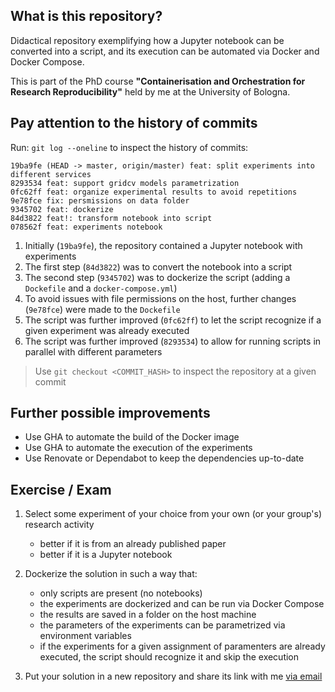 ## What is this repository?

Didactical repository exemplifying how a Jupyter notebook can be converted into a script, 
and its execution can be automated via Docker and Docker Compose.

This is part of the PhD course __"Containerisation and Orchestration for Research Reproducibility"__ 
held by me at the University of Bologna.

## Pay attention to the history of commits

Run: `git log --oneline` to inspect the history of commits:

```plaintext
19ba9fe (HEAD -> master, origin/master) feat: split experiments into different services
8293534 feat: support gridcv models parametrization
0fc62ff feat: organize experimental results to avoid repetitions
9e78fce fix: persmissions on data folder
9345702 feat: dockerize
84d3822 feat!: transform notebook into script
078562f feat: experiments notebook
```

1. Initially (`19ba9fe`), the repository contained a Jupyter notebook with experiments
2. The first step (`84d3822`) was to convert the notebook into a script
3. The second step (`9345702`) was to dockerize the script (adding a `Dockefile` and a `docker-compose.yml`)
4. To avoid issues with file permissions on the host, further changes (`9e78fce`) were made to the `Dockefile`
5. The script was further improved (`0fc62ff`) to let the script recognize if a given experiment was already executed
6. The script was further improved (`8293534`) to allow for running scripts in parallel with different parameters

> Use `git checkout <COMMIT_HASH>` to inspect the repository at a given commit

## Further possible improvements

+ Use GHA to automate the build of the Docker image
+ Use GHA to automate the execution of the experiments
+ Use Renovate or Dependabot to keep the dependencies up-to-date

## Exercise / Exam

1. Select some experiment of your choice from your own (or your group's) research activity
    + better if it is from an already published paper
    + better if it is a Jupyter notebook

2. Dockerize the solution in such a way that:
    + only scripts are present (no notebooks)
    + the experiments are dockerized and can be run via Docker Compose
    + the results are saved in a folder on the host machine
    + the parameters of the experiments can be parametrized via environment variables
    + if the experiments for a given assignment of paramenters are already executed, 
    the script should recognize it and skip the execution

3. Put your solution in a new repository and share its link with me [via email](mailto:giovanni.ciatto@unibo.it)

